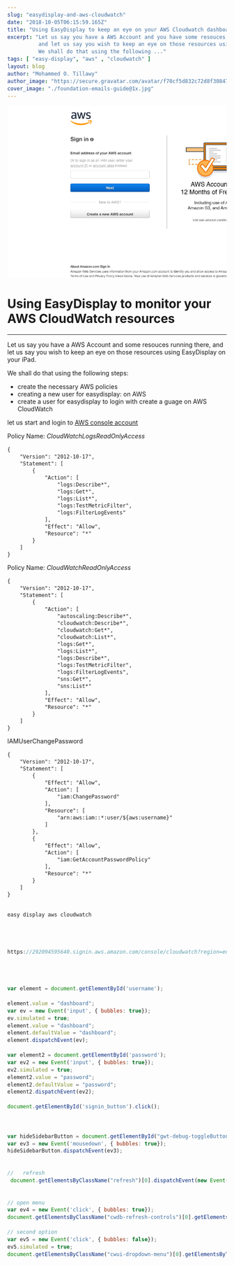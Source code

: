 ```yaml
---
slug: "easydisplay-and-aws-cloudwatch"
date: "2018-10-05T06:15:59.165Z"
title: "Using EasyDisplay to keep an eye on your AWS Cloudwatch dashboard guages."
excerpt: "Let us say you have a AWS Account and you have some resouces running there, 
          and let us say you wish to keep an eye on those resources using EasyDisplay on your iPad. 
          We shall do that using the following ..."
tags: [ "easy-display", "aws" , "cloudwatch" ]
layout: blog
author: "Mohammed O. Tillawy"
author_image: "https://secure.gravatar.com/avatar/f70cf5d832c72d8f308471ae656b57dc"
cover_image: "./foundation-emails-guide@1x.jpg"
---
```



![asdf](aws-login.png)


# Using EasyDisplay to monitor your AWS CloudWatch resources
---

Let us say you have a AWS Account and some resouces running there, 
and let us say you wish to keep an eye on those resources using EasyDisplay on your iPad.

We shall do that using the following steps:


  * create the necessary AWS policies
  * creating a new user for easydisplay: on AWS
  * create a user for easydisplay to login with
create a guage on AWS CloudWatch
  

let us start and login to [AWS console account](https://console.aws.amazon.com/console/home)


Policy Name: *CloudWatchLogsReadOnlyAccess*

```
{
    "Version": "2012-10-17",
    "Statement": [
        {
            "Action": [
                "logs:Describe*",
                "logs:Get*",
                "logs:List*",
                "logs:TestMetricFilter",
                "logs:FilterLogEvents"
            ],
            "Effect": "Allow",
            "Resource": "*"
        }
    ]
}
```


Policy Name: *CloudWatchReadOnlyAccess*
 
 ```
 {
     "Version": "2012-10-17",
     "Statement": [
         {
             "Action": [
                 "autoscaling:Describe*",
                 "cloudwatch:Describe*",
                 "cloudwatch:Get*",
                 "cloudwatch:List*",
                 "logs:Get*",
                 "logs:List*",
                 "logs:Describe*",
                 "logs:TestMetricFilter",
                 "logs:FilterLogEvents",
                 "sns:Get*",
                 "sns:List*"
             ],
             "Effect": "Allow",
             "Resource": "*"
         }
     ]
 }
 ```
 
 

 IAMUserChangePassword
 
 ```
 {
     "Version": "2012-10-17",
     "Statement": [
         {
             "Effect": "Allow",
             "Action": [
                 "iam:ChangePassword"
             ],
             "Resource": [
                 "arn:aws:iam::*:user/${aws:username}"
             ]
         },
         {
             "Effect": "Allow",
             "Action": [
                 "iam:GetAccountPasswordPolicy"
             ],
             "Resource": "*"
         }
     ]
 }
 ```


```js

easy display aws cloudwatch




https://292094595640.signin.aws.amazon.com/console/cloudwatch?region=eu-west-1#dashboards:name=Display




var element = document.getElementById('username');

element.value = "dashboard";
var ev = new Event('input', { bubbles: true});
ev.simulated = true;
element.value = "dashboard";
element.defaultValue = "dashboard";
element.dispatchEvent(ev);

var element2 = document.getElementById('password');
var ev2 = new Event('input', { bubbles: true});
ev2.simulated = true;
element2.value = "password";
element2.defaultValue = "password";
element2.dispatchEvent(ev2);

document.getElementById('signin_button').click();



var hideSidebarButton = document.getElementById("gwt-debug-toggleButton");
var ev3 = new Event('mousedown', { bubbles: true});
hideSidebarButton.dispatchEvent(ev3);


//   refresh
 document.getElementsByClassName("refresh")[0].dispatchEvent(new Event("click", {bubbles: true})) 


// open menu
var ev4 = new Event('click', { bubbles: true});
document.getElementsByClassName("cwdb-refresh-controls")[0].getElementsByClassName("cwui-dropdown-toggle")[0].dispatchEvent( ev4 );

// second option 
var ev5 = new Event('click', { bubbles: false});
ev5.simulated = true;
document.getElementsByClassName("cwui-dropdown-menu")[0].getElementsByTagName("li")[4].dispatchEvent( ev5 );


```



